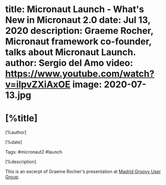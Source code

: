 title: Micronaut Launch - What's New in Micronaut 2.0
date: Jul 13, 2020
description: Graeme Rocher, Micronaut framework co-founder, talks about Micronaut Launch.
author: Sergio del Amo
video: https://www.youtube.com/watch?v=ilpvZXiAxOE
image: 2020-07-13.jpg
=======

# [%title]

[%author]

[%date]
 
Tags: #micronaut2 #launch

[%description]

This is an excerpt of Graeme Rocher's presentation at [Madrid Groovy User Group](https://www.madridgug.com/2020/07/micronaut-2.html). 
